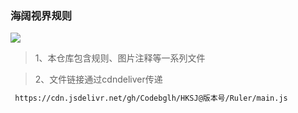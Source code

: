 ### 海阔视界规则

![](https://profile-counter.glitch.me/XSGG/count.svg)


> 1、本仓库包含规则、图片注释等一系列文件

> 2、文件链接通过cdndeliver传递

```html
 https://cdn.jsdelivr.net/gh/Codebglh/HKSJ@版本号/Ruler/main.js
 ```
